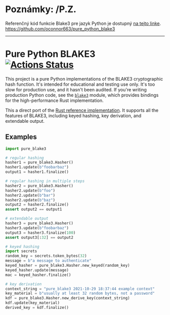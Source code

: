 # Poznámky: /P.Z.

Referenčný kód funkcie Blake3 pre jazyk Python je dostupný <a href="https://github.com/oconnor663/pure_python_blake3" >na tejto linke</a>.<br>
https://github.com/oconnor663/pure_python_blake3

---

# Pure Python BLAKE3 [![Actions Status](https://github.com/oconnor663/pure_python_blake3/workflows/tests/badge.svg)](https://github.com/oconnor663/pure_python_blake3/actions)

This project is a pure Python implementations of the BLAKE3 cryptographic hash
function. It's intended for educational and testing use only. It's too slow for
production use, and it hasn't been audited. If you're writing production Python
code, see the [`blake3`](https://pypi.org/project/blake3/) module, which
provides bindings for the high-performance Rust implementation.

This a direct port of the [Rust reference
implementation](https://github.com/BLAKE3-team/BLAKE3/blob/master/reference_impl/reference_impl.rs).
It supports all the features of BLAKE3, including keyed hashing, key
derivation, and extendable output.

## Examples

```python
import pure_blake3

# regular hashing
hasher1 = pure_blake3.Hasher()
hasher1.update(b"foobarbaz")
output1 = hasher1.finalize()

# regular hashing in multiple steps
hasher2 = pure_blake3.Hasher()
hasher2.update(b"foo")
hasher2.update(b"bar")
hasher2.update(b"baz")
output2 = hasher2.finalize()
assert output2 == output1

# extendable output
hasher3 = pure_blake3.Hasher()
hasher3.update(b"foobarbaz")
output3 = hasher3.finalize(100)
assert output3[:32] == output2

# keyed hashing
import secrets
random_key = secrets.token_bytes(32)
message = b"a message to authenticate"
keyed_hasher = pure_blake3.Hasher.new_keyed(random_key)
keyed_hasher.update(message)
mac = keyed_hasher.finalize()

# key derivation
context_string = "pure_blake3 2021-10-29 18:37:44 example context"
key_material = b"usually at least 32 random bytes, not a password"
kdf = pure_blake3.Hasher.new_derive_key(context_string)
kdf.update(key_material)
derived_key = kdf.finalize()
```
